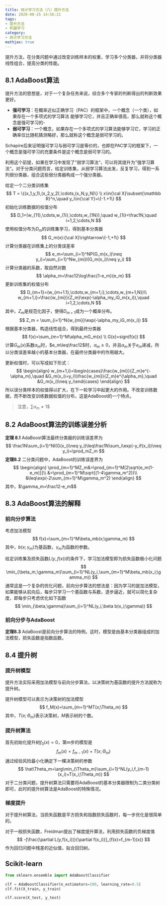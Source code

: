 ```yaml
---
title: 统计学习方法（八）提升方法
date: 2020-08-25 14:56:21
tags:
- 提升方法
- 机器学习
category:
- 统计学习方法
mathjax: true
---
```


提升方法，在分类问题中通过改变训练样本的权重，学习多个分类器，并将分类器线性组合，提高分类的性能。

<!--more-->

## 8.1 AdaBoost算法

提升方法的思想是，对于一个复杂任务来说，综合多个专家的判断得出的判断效果更好。

- **强可学习**：在概率近似正确学习（PAC）的框架中，一个概念（一个类），如果存在一个多项式的学习算法
  能够学习它，并且正确率很高，那么就称这个概念是强可学习的-
- **弱可学习**：一个概念，如果存在一个多项式的学习算法能够学习它，学习的正确率仅比随机猜测略好，那么就称这个概念是弱可学习的。

Schapire后来证明强可学习与弱可学习是等价的，也即在PAC学习的框架下，一个概念是强可学习的充要条件是这个概念是弱可学习的。

利用这个前提，如果在学习中发现了”弱学习算法“，可以将其提升为”强学习算法“。对于分类问题而言，给定训练集，从弱学习算法出发，反复学习，得到一系列弱分类器，组合这些弱分类器构成一个强分类器。

给定一个二分类训练集
$$
T = \{(x_1,y_1),(x_2,y_2),\cdots,(x_N,y_N)\} \\
x\in{\cal X}\subset{\mathbb R}^n,\quad y_i\in{\cal Y}=\{-1.+1\}
$$
初始化训练数据的权值分布
$$
D_1=(w_{11},\cdots,w_{1i},\cdots,w_{1N}),\quad w_{1i}=\frac1N,\quad i=1,2,\cdots,N
$$
使用权值分布为$D_m$的训练集学习，得到基本分类器
$$
G_m(x):{\cal X}\rightarrow\{-1,+1\}
$$
计算分类器在训练集上的分类误差率
$$
e_m=\sum_{i=1}^NP(G_m(x_i)\neq y_i)=\sum_{i=1}^Nw_{mi}I(G_m(x_i)\neq y_i)
$$
计算分类器的系数，取自然对数
$$
\alpha_m=\frac12\log\frac{1-e_m}{e_m}
$$
更新训练集的权值分布
$$
D_{m+1}=(w_{m+1.1},\cdots,w_{m+1,i},\cdots,w_{m+1,N})\\
w_{m+1,i}=\frac{w_{mi}}{Z_m}\exp(-\alpha_my_iG_m(x_i)),\quad i=1,2,\cdots,N
$$
其中，$Z_m$是规范化因子，使得$D_{m+1}$成为一个概率分布。
$$
Z_m = \sum_{i=1}^N{w_{mi}}\exp(-\alpha_my_iG_m(x_i))
$$
根据基本分类器，构造线性组合，得到最终分类器
$$
f(x)=\sum_{m=1}^M\alpha_mG_m(x) \\
G(x)=sign(f(x))
$$
计算$G_m(x)$系数$\alpha_m$时，$e_m\leq\frac12$时，$\alpha_m\geq0$，并且$\alpha_m$关于$e_m$递减，所以分类误差率越小的基本分类器，在最终分类器中的作用越大。

更新权值时，可以写成如下形式：
$$
\begin{align}
w_{m+1,i}=\begin{cases}\frac{w_{mi}}{Z_m}e^{-\alpha_m},\quad &G_m(x_i)=y_i\\\frac{w_{mi}}{Z_m}e^{\alpha_m},\quad &G_m(x_i)\neq y_i\end{cases}
\end{align}
$$
所以误分类样本的权值得以扩大，在下一轮学习中起更大的作用。不改变训练数据，而不断改变训练数据权值的分布，这是AdaBoost的一个特点。

> 注意，$\sum\alpha_m\neq1$$

## 8.2 AdaBoost算法的训练误差分析

**定理 8.1**	AdaBoost算法最终分类器的训练误差界为
$$
\frac1N\sum_{i=1}^NI(G(x_i)\neq y_i)\leq\frac1N\sum_i\exp(-y_if(x_i))\neq y_i)=\prod_mZ_m
$$
**定理8.2**	二分类问题中，AdaBoost的训练误差界为
$$
\begin{align}
\prod_{m=1}^MZ_m&=\prod_{m=1}^M[2\sqrt{e_m(1-e_m)}]\\
&=\prod_{m=1}^M\sqrt{(1-4\gamma_m^2)}\\
&\leq\exp(-2\sum_{m=1}^M\gamma_m^2)
\end{align}
$$
其中，$\gamma_m=\frac12-e_m$$

## 8.3 AdaBoost算法的解释

### 前向分步算法

考虑加法模型
$$
f(x)=\sum_{m=1}^M\beta_mb(x;\gamma_m)
$$
其中，$b(x;\gamma_m)$为基函数，$\gamma_m$为函数的参数。

给定训练集及损失函数$L(y,f(x))$的条件下，学习加法模型即为损失函数极小化问题
$$
\min_{\beta_m,\gamma_m}\sum_{i=1}^NL(y_i,\sum_{m=1}^M\beta_mb(x_i;\gamma_m))
$$
通常这是一个复杂的优化问题，前向分步算法的想法是：因为学习的是加法模型，如果能够从前向后，每步只学习一个基函数与系数，逐步逼近，就可以简化复杂度，即每步只考虑优化如下函数
$$
\min_{\beta,\gamma}\sum_{i=1}^NL(y_i,\beta b(x_i;\gamma))
$$

### 前向分步与AdaBoost

**定理8.3**	AdaBoost是前向分步算法的特例。这时，模型是由基本分类器组成的加法模型，损失函数是指数函数。

## 8.4 提升树

### 提升树模型

提升方法实际采用加法模型与前向分步算法，以决策树为基函数的提升方法就称为提升树。

提升树模型可以表示为决策树的加法模型
$$
f_M(x)=\sum_{m=1}^MT(x;\Theta_m)
$$
其中，$T(x;\Theta_m)$表示决策树，$M$表示树的个数。

### 提升树算法

首先初始化提升树$f_0(x)=0$，第m步的模型是
$$
f_m(x)=f_{m-1}(x)+T(x;\Theta_m)
$$
通过经验风险最小化确定下一棵决策树的参数
$$
\hat\Theta_m=\arg\min_{\Theta_m}\sum_{i=1}^NL(y_i,f_{m-1}(x_i)+T(x_i;\Theta_m))
$$
对于二分类问题，提升树算法只需要将AdaBoost的基本分类器限制为二类分类树即可，此时的提升树算法是AdaBoost的特殊情况。

### 梯度提升

对于提升树算法，当损失函数是平方损失和指数损失函数时，每一步优化是很简单的。

对于一般损失函数，Freidman提出了梯度提升算法，利用损失函数的负梯度值
$$
-[\frac{\partial L(y,f(x_i))}{\partial f(x_i)}]_{f(x)=f_{m-1}(x)}
$$
作为回归问题中残差的近似值，拟合回归树。

## Scikit-learn

```python
from sklearn.ensemble import AdaBoostClassifier

clf = AdaBoostClassifier(n_estimators=100, learning_rate=0.5)
clf.fit(X_train, y_train)

clf.score(X_test, y_test)
```
